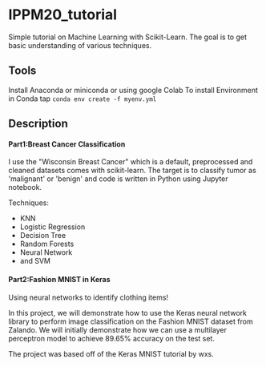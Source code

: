 # IPPM20_tutorial

Simple tutorial on Machine Learning with Scikit-Learn. 
The goal is to get basic understanding of various techniques.


## Tools


Install Anaconda or miniconda or using google Colab
To install Environment in Conda tap `conda env create -f myenv.yml`


## Description

#### Part1:Breast Cancer Classification
I use the "Wisconsin Breast Cancer" which is a default, preprocessed and cleaned datasets comes with scikit-learn. The target is to classify tumor as 'malignant' or 'benign' and code is written in Python using Jupyter notebook.

Techniques:
* KNN
* Logistic Regression
* Decision Tree
* Random Forests
* Neural Network
* and SVM

#### Part2:Fashion MNIST in Keras

Using neural networks to identify clothing items!

In this project, we will demonstrate how to use the Keras neural network library to perform image classification on the Fashion MNIST dataset from Zalando. We will initially demonstrate how we can use a multilayer perceptron model to achieve 89.65% accuracy on the test set.

The project was based off of the Keras MNIST tutorial by wxs.


